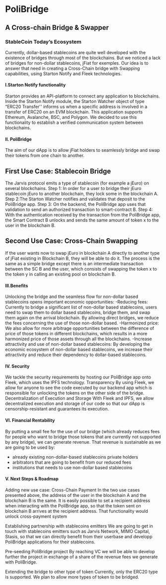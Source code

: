 # PoliBridge
## A Cross-chain Bridge & Swapper

### StableCoin Today’s Ecosystem

Currently, dollar-based stablecoins are quite well developed with the existence of bridges through most of the blockchains. But we noticed a lack of bridges for non-dollar stablecoins, jFiat for exemples. Our idea is to answer that need in creating a Cross-Chain bridge with Swapping capabilities, using Starton Notify and Fleek technologies.

#### I.Starton Notify functionality
Starton provides an API-platform to connect any application to blockchains. Inside the Starton Notify module, the Starton Watcher object of type “ERC20 Transfer'' informs us when a specific address is involved in a transfer of ERC20 on an EVM blockchain. This application supports  Ethereum, Avalanche, BSC, and Polygon. We decided to use this functionality to establish a verified communication system between blockchains.

#### II. PoliBridge

The aim of our dApp is to allow jFiat holders to seamlessly bridge and swap their tokens from one chain to another. 





## First Use Case: Stablecoin Bridge


The Jarvis protocol emits a type of stablecoin (for example a jEuro) on several blockchains. 
Step 1: In order for a user to bridge their jEuro stablecoin jEuro to another blockchain, they lock some in the blockchain A. 
Step 2:The Starton Watcher notifies and validates that deposit to the PoliBridge app. 
Step 3: On the backend, the PoliBridge app uses that validation to send an authorized transaction to smart-contract B.
Step 4: With the authentication received by the transaction from the PoliBridge app, the Smart Contract B unlocks and sends the same amount of token x to the user in the blockchain B.








## Second Use Case: Cross-Chain Swapping



If the user wants now to swap jEuro in blockchain A directly to another type of jFiat existing in Blockchain B, they will be able to do it. The process is the same as a simple bridge except there is an intermediate transaction between the SC B and the user, which consists of swapping the token x to the token y in calling an existing pool on blockchain B.


#### III.Benefits

Unlocking the bridge and the seamless flow for non-dollar based stablecoins opens important economic opportunities:
-Reducing fees: Currently to bridge a significant list of non-dollar based stablecoins, users need to swap them to dollar based stablecoins, bridge them, and swap them again on the arrival blockchain. By allowing direct bridges, we reduce the fees concerning the use of those non-dollar based. 
-Harmonized price: We also allow for more arbitrage opportunities between the difference of price of those tokens in different blockchains, which results in a more harmonized price of those assets through all the blockchains.
-Increase attractivity and use of non-dollar based stablecoins: By developing the economic ecosystem of non-dollar based stablecoins, we increase their attractivity and reduce their dependency to dollar-based stablecoins.

#### IV. Security

We tackle the security requirements by hosting our PoliBridge app onto Fleek, which uses the IPFS technology. 
Transparency
By using Fleek, we allow for anyone to see the code executed by our backend app which is responsible for unlocking the tokens on the other side of the bridge. 
Decentralization of Execution and Storage
With Fleek and IPFS, we allow decentralized execution and storage of our code so that our dApp is censorship-resistant and guarantees its execution.

#### VI. Financial Rentability

By putting a small fee for the use of our bridge (which already reduces fees for people who want to bridge those tokens that are currently not supported by any bridge), we can generate revenue. That revenue is sustainable as we are going to be used by:

- already existing non-dollar-based stablecoins private holders
- arbitrators that are going to benefit from our reduced fees
- institutions that needs to use non-dollar based stablecoins

#### V. Next Steps & Roadmap

Adding new use case: Cross-Chain Payment
In the two use cases presented above, the address of the user in the blockchain A and the blockchain B is the same. It is easily possible to set a recipient address when interacting with the PoliBridge app, so that the token sent on blockchain B arrives at the recipient address. That functionality would unlock cross-payment system

Establishing partnership with stablecoins emitters
We are going to get in touch with stablecoins emitters such as Jarvis Network, MIMO Capital, Stasis, so that we can directly benefit from their userbase and developp PoliBridge applications for their stablecoins.

Pre-seeding PoliBridge project
By reaching VC we will be able to develop further the project in exchange of a share of the revenue fees we generate with PoliBridge.

Extending the bridge to other type of token
Currently, only the ERC20 type is supported. We plan to allow more types of token to be bridged.
